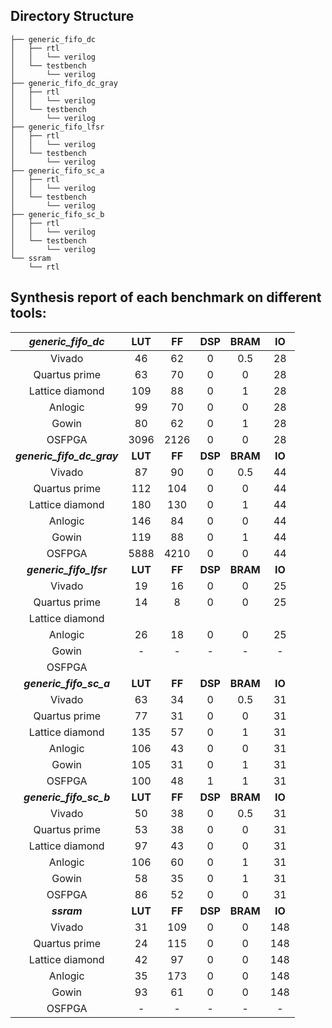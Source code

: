 ## Directory Structure
    ├── generic_fifo_dc
    │   ├── rtl
    │   │   └── verilog
    │   └── testbench
    │       └── verilog
    ├── generic_fifo_dc_gray
    │   ├── rtl
    │   │   └── verilog
    │   └── testbench
    │       └── verilog
    ├── generic_fifo_lfsr
    │   ├── rtl
    │   │   └── verilog
    │   └── testbench
    │       └── verilog
    ├── generic_fifo_sc_a
    │   ├── rtl
    │   │   └── verilog
    │   └── testbench
    │       └── verilog
    ├── generic_fifo_sc_b
    │   ├── rtl
    │   │   └── verilog
    │   └── testbench
    │       └── verilog
    └── ssram
        └── rtl


## Synthesis report of each benchmark on different tools:

|**_generic_fifo_dc_**|**LUT**|**FF**|**DSP**|**BRAM**|**IO**|
|:---:|:---:|:---:|:---:|:---:|:---:|
|Vivado|46|62|0|0.5|28|
|Quartus prime|63|70|0|0|28|
|Lattice diamond|109|88|0|1|28|
|Anlogic|99|70|0|0|28|
|Gowin|80|62|0|1|28|
|OSFPGA|3096|2126|0|0|28|
|**_generic_fifo_dc_gray_**|**LUT**|**FF**|**DSP**|**BRAM**|**IO**|
|Vivado|87|90|0|0.5|44|
|Quartus prime|112|104|0|0|44|
|Lattice diamond|180|130|0|1|44|
|Anlogic|146|84|0|0|44|
|Gowin|119|88|0|1|44|
|OSFPGA|5888|4210|0|0|44|
|**_generic_fifo_lfsr_**|**LUT**|**FF**|**DSP**|**BRAM**|**IO**|
|Vivado|19|16|0|0|25|
|Quartus prime|14|8|0|0|25|
|Lattice diamond||||||
|Anlogic|26|18|0|0|25|
|Gowin|-|-|-|-|-|
|OSFPGA||||||
|**_generic_fifo_sc_a_**|**LUT**|**FF**|**DSP**|**BRAM**|**IO**|
|Vivado|63|34|0|0.5|31|
|Quartus prime|77|31|0|0|31|
|Lattice diamond|135|57|0|1|31|
|Anlogic|106|43|0|0|31|
|Gowin|105|31|0|1|31|
|OSFPGA|100|48|1|1|31|
|**_generic_fifo_sc_b_**|**LUT**|**FF**|**DSP**|**BRAM**|**IO**|
|Vivado|50|38|0|0.5|31|
|Quartus prime|53|38|0|0|31|
|Lattice diamond|97|43|0|0|31|
|Anlogic|106|60|0|1|31|
|Gowin|58|35|0|1|31|
|OSFPGA|86|52|0|0|31|
|**_ssram_**|**LUT**|**FF**|**DSP**|**BRAM**|**IO**|
|Vivado|31|109|0|0|148|
|Quartus prime|24|115|0|0|148|
|Lattice diamond|42|97|0|0|148|
|Anlogic|35|173|0|0|148|
|Gowin|93|61|0|0|148|
|OSFPGA|-|-|-|-|-|
